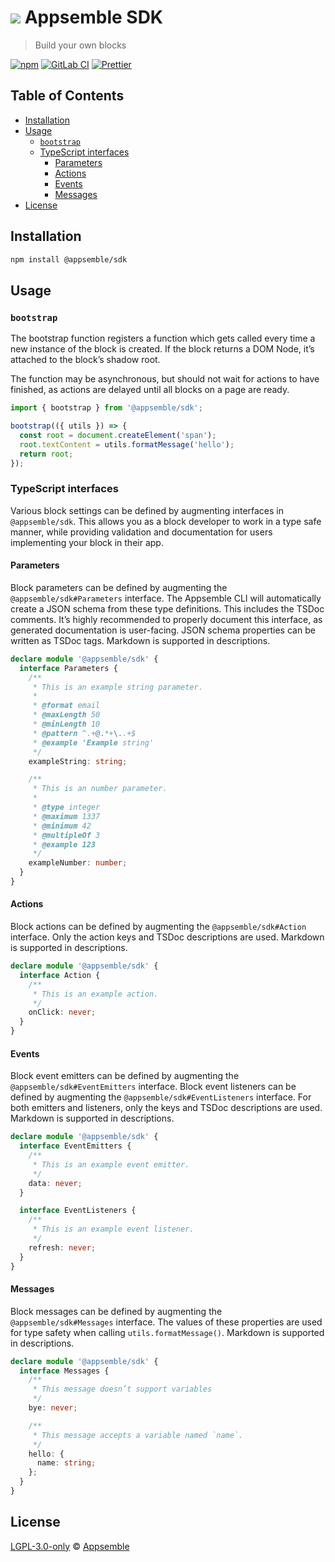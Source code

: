 # ![](https://gitlab.com/appsemble/appsemble/-/raw/0.33.6/config/assets/logo.svg) Appsemble SDK

> Build your own blocks

[![npm](https://img.shields.io/npm/v/@appsemble/sdk)](https://www.npmjs.com/package/@appsemble/sdk)
[![GitLab CI](https://gitlab.com/appsemble/appsemble/badges/0.33.6/pipeline.svg)](https://gitlab.com/appsemble/appsemble/-/releases/0.33.6)
[![Prettier](https://img.shields.io/badge/code_style-prettier-ff69b4.svg)](https://prettier.io)

## Table of Contents

- [Installation](#installation)
- [Usage](#usage)
  - [`bootstrap`](#bootstrap)
  - [TypeScript interfaces](#typescript-interfaces)
    - [Parameters](#parameters)
    - [Actions](#actions)
    - [Events](#events)
    - [Messages](#messages)
- [License](#license)

## Installation

```sh
npm install @appsemble/sdk
```

## Usage

### `bootstrap`

The bootstrap function registers a function which gets called every time a new instance of the block
is created. If the block returns a DOM Node, it’s attached to the block’s shadow root.

The function may be asynchronous, but should not wait for actions to have finished, as actions are
delayed until all blocks on a page are ready.

```js
import { bootstrap } from '@appsemble/sdk';

bootstrap(({ utils }) => {
  const root = document.createElement('span');
  root.textContent = utils.formatMessage('hello');
  return root;
});
```

### TypeScript interfaces

Various block settings can be defined by augmenting interfaces in `@appsemble/sdk`. This allows you
as a block developer to work in a type safe manner, while providing validation and documentation for
users implementing your block in their app.

#### Parameters

Block parameters can be defined by augmenting the `@appsemble/sdk#Parameters` interface. The
Appsemble CLI will automatically create a JSON schema from these type definitions. This includes the
TSDoc comments. It’s highly recommended to properly document this interface, as generated
documentation is user-facing. JSON schema properties can be written as TSDoc tags. Markdown is
supported in descriptions.

```ts
declare module '@appsemble/sdk' {
  interface Parameters {
    /**
     * This is an example string parameter.
     *
     * @format email
     * @maxLength 50
     * @minLength 10
     * @pattern ^.+@.*+\..+$
     * @example 'Example string'
     */
    exampleString: string;

    /**
     * This is an number parameter.
     *
     * @type integer
     * @maximum 1337
     * @minimum 42
     * @multipleOf 3
     * @example 123
     */
    exampleNumber: number;
  }
}
```

#### Actions

Block actions can be defined by augmenting the `@appsemble/sdk#Action` interface. Only the action
keys and TSDoc descriptions are used. Markdown is supported in descriptions.

```ts
declare module '@appsemble/sdk' {
  interface Action {
    /**
     * This is an example action.
     */
    onClick: never;
  }
}
```

#### Events

Block event emitters can be defined by augmenting the `@appsemble/sdk#EventEmitters` interface.
Block event listeners can be defined by augmenting the `@appsemble/sdk#EventListeners` interface.
For both emitters and listeners, only the keys and TSDoc descriptions are used. Markdown is
supported in descriptions.

```ts
declare module '@appsemble/sdk' {
  interface EventEmitters {
    /**
     * This is an example event emitter.
     */
    data: never;
  }

  interface EventListeners {
    /**
     * This is an example event listener.
     */
    refresh: never;
  }
}
```

#### Messages

Block messages can be defined by augmenting the `@appsemble/sdk#Messages` interface. The values of
these properties are used for type safety when calling `utils.formatMessage()`. Markdown is
supported in descriptions.

```ts
declare module '@appsemble/sdk' {
  interface Messages {
    /**
     * This message doesn’t support variables
     */
    bye: never;

    /**
     * This message accepts a variable named `name`.
     */
    hello: {
      name: string;
    };
  }
}
```

## License

[LGPL-3.0-only](https://gitlab.com/appsemble/appsemble/-/blob/0.33.6/LICENSE.md) ©
[Appsemble](https://appsemble.com)
